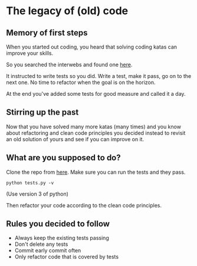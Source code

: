 # The legacy of (old) code

## Memory of first steps

When you started out coding, you heard that solving coding katas
can improve your skills.

So you searched the interwebs and found one
[here](http://codingdojo.org/kata/Bowling/).

It instructed to write tests so you did.
Write a test, make it pass, go on to the next one.
No time to refactor when the goal is on the horizon.

At the end you've added some tests for good measure and called it a day.

## Stirring up the past

Now that you have solved many more katas (many times)
and you know about refactoring and clean code principles
you decided instead to revisit an old solution of yours
and see if you can improve on it.

## What are you supposed to do?

Clone the repo from [here](https://github.com/whatever).
Make sure you can run the tests and they pass.
```
python tests.py -v
```
(Use version 3 of python)

Then refactor your code according to the clean code principles.

## Rules you decided to follow

* Always keep the existing tests passing
* Don't delete any tests
* Commit early commit often
* Only refactor code that is covered by tests
